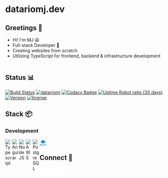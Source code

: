# datariomj.dev

## Greetings 👋

- Hi! I'm MJ 😃
- Full-stack Developer 💼
- Creating websites from scratch
- Utilizing TypeScript for frontend, backend & infrastructure development
&nbsp;

## Status 📊

[![Build Status](https://dev.azure.com/mrcjsph/datariomj/_apis/build/status%2FAzure%20Pipelines%20datariomj-ci-cd?branchName=main&jobName=Job)][azure]
[![datariomj](https://img.shields.io/endpoint?url=https://dashboard.cypress.io/badge/simple/3zwyy9/main&style=flat&logo=cypress)][cypress]
[![Codacy Badge](https://app.codacy.com/project/badge/Grade/7436259e99ee41a7b58f146322089397)][codacy]
[![Uptime Robot ratio (30 days)](https://img.shields.io/uptimerobot/ratio/m796216246-33192eac05ffcc04bd1cd411)][uptime_robot]
[![Version](https://img.shields.io/github/package-json/v/datariomj/datariomj)][version]
[![license](https://img.shields.io/github/license/datariomj/datariomj)][license]
&nbsp;

## Stack 📦

### Development

[<img align="left" alt="Typescript" width="22px" src="https://cdn.jsdelivr.net/gh/devicons/devicon/icons/typescript/typescript-original.svg" />][typescript]
[<img align="left" alt="Angular" width="22px" src="https://cdn.jsdelivr.net/gh/devicons/devicon/icons/angularjs/angularjs-plain.svg" />][angular]
[<img align="left" alt="NodeJS" width="22px" src="https://cdn.jsdelivr.net/gh/devicons/devicon/icons/nodejs/nodejs-original.svg" />][nodejs]
[<img align="left" alt="AWS" width="22px" src="https://cdn.jsdelivr.net/gh/devicons/devicon/icons/amazonwebservices/amazonwebservices-original.svg" />][aws]
[<img align="left" alt="PostgreSQL" width="22px" src="https://cdn.jsdelivr.net/gh/devicons/devicon/icons/postgresql/postgresql-original.svg" />][postgres]
[<img align="left" alt="Docker" width="22px" src="https://raw.githubusercontent.com/github/explore/80688e429a7d4ef2fca1e82350fe8e3517d3494d/topics/docker/docker.png" />][docker]
&nbsp;

## Connect 🔗

[<img align="left" alt="datariomj.dev" width="22px" src="https://raw.githubusercontent.com/datariomj/datariomj/main/src/assets/svg/datariomj-white.svg" />][website]
[<img align="left" alt="datariomj | LinkedIn" width="22px" src="https://raw.githubusercontent.com/datariomj/datariomj/main/src/assets/svg/linkedin-white.svg" />][linkedin]
[<img align="left" alt="datariomj | Instagram" width="22px" src="https://raw.githubusercontent.com/datariomj/datariomj/main/src/assets/svg/instagram-white.svg" />][instagram]
[<img align="left" alt="datariomj | SoundCloud" width="22px" src="https://raw.githubusercontent.com/datariomj/datariomj/main/src/assets/svg/soundcloud-white.svg" />][soundcloud]

[azure]: https://dev.azure.com/mrcjsph/datariomj/_build/latest?definitionId=5&branchName=main
[cypress]: https://dashboard.cypress.io/projects/3zwyy9/runs
[codacy]: https://app.codacy.com/gh/datariomj/datariomj/dashboard
[uptime_robot]: https://stats.uptimerobot.com/AGzj9HrMEo
[version]: https://github.com/datariomj/datariomj/blob/main/package.json
[license]: https://github.com/datariomj/datariomj/blob/main/LICENSE.md

[typescript]: https://www.typescriptlang.org
[angular]: https://angular.io
[nodejs]: https://nodejs.org
[postgres]: https://www.postgresql.org
[aws]: https://aws.amazon.com
[docker]: https://www.docker.com

[website]: https://datariomj.dev
[linkedin]: https://linkedin.com/in/datariomj
[instagram]: https://instagram.com/datariomj
[soundcloud]: https://soundcloud.com/datariomj
